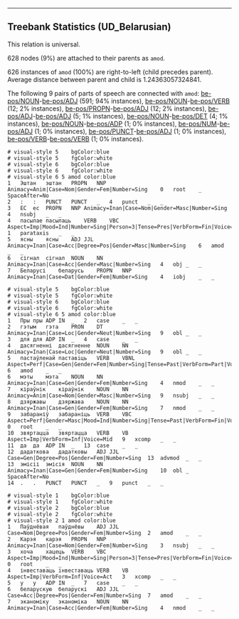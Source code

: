 

--------------------------------------------------------------------------------

## Treebank Statistics (UD_Belarusian)

This relation is universal.

628 nodes (9%) are attached to their parents as `amod`.

626 instances of `amod` (100%) are right-to-left (child precedes parent).
Average distance between parent and child is 1.24363057324841.

The following 9 pairs of parts of speech are connected with `amod`: [be-pos/NOUN]()-[be-pos/ADJ]() (591; 94% instances), [be-pos/NOUN]()-[be-pos/VERB]() (12; 2% instances), [be-pos/PROPN]()-[be-pos/ADJ]() (12; 2% instances), [be-pos/ADJ]()-[be-pos/ADJ]() (5; 1% instances), [be-pos/NOUN]()-[be-pos/DET]() (4; 1% instances), [be-pos/NOUN]()-[be-pos/ADP]() (1; 0% instances), [be-pos/NUM]()-[be-pos/ADJ]() (1; 0% instances), [be-pos/PUNCT]()-[be-pos/ADJ]() (1; 0% instances), [be-pos/VERB]()-[be-pos/VERB]() (1; 0% instances).


~~~ conllu
# visual-style 5	bgColor:blue
# visual-style 5	fgColor:white
# visual-style 6	bgColor:blue
# visual-style 6	fgColor:white
# visual-style 6 5 amod	color:blue
1	Эштан	эштан	PROPN	NNP	Animacy=Anim|Case=Nom|Gender=Fem|Number=Sing	0	root	_	SpaceAfter=No
2	:	:	PUNCT	PUNCT	_	4	punct	_	_
3	ЕС	ес	PROPN	NNP	Animacy=Inan|Case=Nom|Gender=Masc|Number=Sing	4	nsubj	_	_
4	пасылае	пасылаць	VERB	VBC	Aspect=Imp|Mood=Ind|Number=Sing|Person=3|Tense=Pres|VerbForm=Fin|Voice=Act	1	parataxis	_	_
5	ясны	ясны	ADJ	JJL	Animacy=Inan|Case=Acc|Degree=Pos|Gender=Masc|Number=Sing	6	amod	_	_
6	сігнал	сігнал	NOUN	NN	Animacy=Inan|Case=Acc|Gender=Masc|Number=Sing	4	obj	_	_
7	Беларусі	беларусь	PROPN	NNP	Animacy=Inan|Case=Dat|Gender=Fem|Number=Sing	4	iobj	_	_

~~~


~~~ conllu
# visual-style 5	bgColor:blue
# visual-style 5	fgColor:white
# visual-style 6	bgColor:blue
# visual-style 6	fgColor:white
# visual-style 6 5 amod	color:blue
1	Пры	пры	ADP	IN	_	2	case	_	_
2	гэтым	гэта	PRON	DT	Animacy=Inan|Case=Loc|Gender=Neut|Number=Sing	9	obl	_	_
3	для	для	ADP	IN	_	4	case	_	_
4	дасягненні	дасягненне	NOUN	NN	Animacy=Inan|Case=Loc|Gender=Neut|Number=Sing	9	obl	_	_
5	пастаўленай	паставiць	VERB	VBNL	Aspect=Perf|Case=Gen|Gender=Fem|Number=Sing|Tense=Past|VerbForm=Part|Voice=Pass	6	amod	_	_
6	мэты	мэта	NOUN	NN	Animacy=Inan|Case=Gen|Gender=Fem|Number=Sing	4	nmod	_	_
7	кіраўнік	кіраўнік	NOUN	NN	Animacy=Anim|Case=Nom|Gender=Masc|Number=Sing	9	nsubj	_	_
8	дзяржавы	дзяржава	NOUN	NN	Animacy=Inan|Case=Gen|Gender=Fem|Number=Sing	7	nmod	_	_
9	забараніў	забараніць	VERB	VBC	Aspect=Perf|Gender=Masc|Mood=Ind|Number=Sing|Tense=Past|VerbForm=Fin|Voice=Act	0	root	_	_
10	звяртацца	звяртацца	VERB	VB	Aspect=Imp|VerbForm=Inf|Voice=Mid	9	xcomp	_	_
11	да	да	ADP	IN	_	13	case	_	_
12	дадаткова	дадатковы	ADJ	JJL	Case=Gen|Degree=Pos|Gender=Fem|Number=Sing	13	advmod	_	_
13	эмісіі	эмісія	NOUN	NN	Animacy=Inan|Case=Gen|Gender=Fem|Number=Sing	10	obl	_	SpaceAfter=No
14	.	.	PUNCT	PUNCT	_	9	punct	_	_

~~~


~~~ conllu
# visual-style 1	bgColor:blue
# visual-style 1	fgColor:white
# visual-style 2	bgColor:blue
# visual-style 2	fgColor:white
# visual-style 2 1 amod	color:blue
1	Паўднёвая	паўднёвы	ADJ	JJL	Case=Nom|Degree=Pos|Gender=Fem|Number=Sing	2	amod	_	_
2	Карэя	карэя	PROPN	NNP	Animacy=Inan|Case=Nom|Gender=Fem|Number=Sing	3	nsubj	_	_
3	хоча	хацець	VERB	VBC	Aspect=Imp|Mood=Ind|Number=Sing|Person=3|Tense=Pres|VerbForm=Fin|Voice=Act	0	root	_	_
4	інвеставаць	інвеставаць	VERB	VB	Aspect=Imp|VerbForm=Inf|Voice=Act	3	xcomp	_	_
5	у	у	ADP	IN	_	7	case	_	_
6	беларускую	беларускі	ADJ	JJL	Case=Acc|Degree=Pos|Gender=Fem|Number=Sing	7	amod	_	_
7	эканоміку	эканоміка	NOUN	NN	Animacy=Inan|Case=Acc|Gender=Fem|Number=Sing	4	nmod	_	_

~~~


